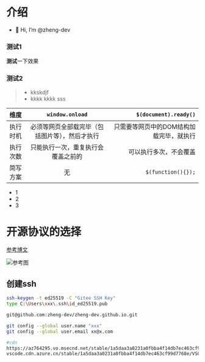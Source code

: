 # 介绍
- 👋 Hi, I’m @zheng-dev

### 测试1
**测试**一下效果
### 测试2
>- kkskdjf
>- kkkk
>kkkk
>sss

| 维度 | `window.onload` | `$(document).ready()` |
|:--------| :---------:|--------:|
| 执行时机 | 必须等网页全部载完毕（包括图片等），然后才执行 |只需要等网页中的DOM结构加载完毕，就执行|
| 执行次数 |只能执行一次，重复执行会覆盖之前的 |可以执行多次，不会覆盖|
| 简写方案 | 无 | `$(function(){});` |


- 1
- 2
- 3

# 开源协议的选择
[参考博文](http://www.ruanyifeng.com/blog/2011/05/how_to_choose_free_software_licenses.html "来源")

![参考图](http://www.ruanyifeng.com/blogimg/asset/201105/free_software_licenses.png "引用图")

## 创建ssh
```bash
ssh-keygen -t ed25519 -C "Gitee SSH Key"
type C:\Users\xxx\.ssh\id_ed25519.pub

git@github.com:zheng-dev/zheng-dev.github.io.git

git config --global user.name "xxx"
git config --global user.email xx@x.com

#cdn
https://az764295.vo.msecnd.net/stable/1a5daa3a0231a0fbba4f14db7ec463cf99d7768e/VSCodeUserSetup-x64-1.84.2.exe
vscode.cdn.azure.cn/stable/1a5daa3a0231a0fbba4f14db7ec463cf99d7768e/VSCodeUserSetup-x64-1.84.2.exe
```